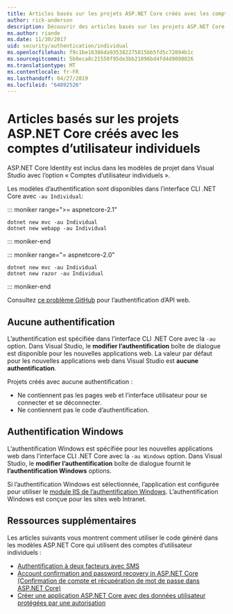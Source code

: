 ```yaml
---
title: Articles basés sur les projets ASP.NET Core créés avec les comptes d’utilisateur individuels
author: rick-anderson
description: Découvrir des articles basés sur les projets ASP.NET Core créés avec les comptes d’utilisateur individuels.
ms.author: riande
ms.date: 11/30/2017
uid: security/authentication/individual
ms.openlocfilehash: f9c1be16386da935382275815bb5fd5c72894b1c
ms.sourcegitcommit: 5b0eca8c21550f95de3bb21096bd4fd4d9098026
ms.translationtype: MT
ms.contentlocale: fr-FR
ms.lasthandoff: 04/27/2019
ms.locfileid: "64892526"
---
```

# <a name="articles-based-on-aspnet-core-projects-created-with-individual-user-accounts"></a>Articles basés sur les projets ASP.NET Core créés avec les comptes d’utilisateur individuels

ASP.NET Core Identity est inclus dans les modèles de projet dans Visual Studio avec l’option « Comptes d’utilisateur individuels ».

Les modèles d’authentification sont disponibles dans l’interface CLI .NET Core avec `-au Individual`:

::: moniker range=">= aspnetcore-2.1"

```console
dotnet new mvc -au Individual
dotnet new webapp -au Individual
```

::: moniker-end

::: moniker range="= aspnetcore-2.0"

```console
dotnet new mvc -au Individual
dotnet new razor -au Individual
```

::: moniker-end

Consultez [ce problème GitHub](https://github.com/aspnet/AspNetCore/issues/5833) pour l’authentification d’API web.

<a name="no"></a>

## <a name="no-authentication"></a>Aucune authentification

L’authentification est spécifiée dans l’interface CLI .NET Core avec la `-au` option. Dans Visual Studio, le **modifier l’authentification** boîte de dialogue est disponible pour les nouvelles applications web. La valeur par défaut pour les nouvelles applications web dans Visual Studio est **aucune authentification**.

Projets créés avec aucune authentification :

* Ne contiennent pas les pages web et l’interface utilisateur pour se connecter et se déconnecter.
* Ne contiennent pas le code d’authentification.

<a name="win"></a>

## <a name="windows-authentication"></a>Authentification Windows

L’authentification Windows est spécifiée pour les nouvelles applications web dans l’interface CLI .NET Core avec la `-au Windows` option. Dans Visual Studio, le **modifier l’authentification** boîte de dialogue fournit le **l’authentification Windows** options.

Si l’authentification Windows est sélectionnée, l’application est configurée pour utiliser le [module IIS de l’authentification Windows](xref:host-and-deploy/iis/modules). L’authentification Windows est conçue pour les sites web Intranet.

## <a name="additional-resources"></a>Ressources supplémentaires

Les articles suivants vous montrent comment utiliser le code généré dans les modèles ASP.NET Core qui utilisent des comptes d’utilisateur individuels :

* [Authentification à deux facteurs avec SMS](xref:security/authentication/2fa)
* [Account confirmation and password recovery in ASP.NET Core (Confirmation de compte et récupération de mot de passe dans ASP.NET Core)](xref:security/authentication/accconfirm)
* [Créer une application ASP.NET Core avec des données utilisateur protégées par une autorisation](xref:security/authorization/secure-data)
